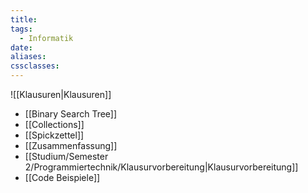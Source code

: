```yaml
---
title: 
tags:
  - Informatik
date: 
aliases: 
cssclasses: 
---
```

![[Klausuren|Klausuren]]
- [[Binary Search Tree]]
- [[Collections]]
- [[Spickzettel]]
- [[Zusammenfassung]]
- [[Studium/Semester 2/Programmiertechnik/Klausurvorbereitung|Klausurvorbereitung]]
- [[Code Beispiele]]
